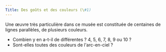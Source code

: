 ```yaml
---
Title: Des goûts et des couleurs (\#1)
---
```


Une œuvre très particulière dans ce musée est constituée de centaines de lignes parallèles, de plusieurs couleurs.

- Combien y en a-t-il de différentes ? 4, 5, 6, 7, 8, 9 ou 10 ?
- Sont-elles toutes des couleurs de l'arc-en-ciel ?
